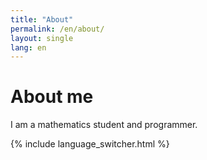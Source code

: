 ```yaml
---
title: "About"
permalink: /en/about/
layout: single
lang: en
---
```


# About me

I am a mathematics student and programmer.

{% include language_switcher.html %}

